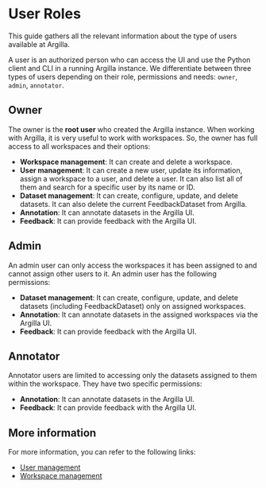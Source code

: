 # User Roles

This guide gathers all the relevant information about the type of users available at Argilla.

A user is an authorized person who can access the UI and use the Python client and CLI in a running Argilla instance. We differentiate between three types of users depending on their role, permissions and needs: `owner`, `admin`, `annotator`.

## Owner

The owner is the **root user** who created the Argilla instance. When working with Argilla, it is very useful to work with workspaces. So, the owner has full access to all workspaces and their options:

- **Workspace management**: It can create and delete a workspace.
- **User management**: It can create a new user, update its information, assign a workspace to a user, and delete a user. It can also list all of them and search for a specific user by its name or ID.
- **Dataset management**: It can create, configure, update, and delete datasets. It can also delete the current FeedbackDataset from Argilla.
- **Annotation**: It can annotate datasets in the Argilla UI.
- **Feedback**: It can provide feedback with the Argilla UI.


## Admin

An admin user can only access the workspaces it has been assigned to and cannot assign other users to it. An admin user has the following permissions:

- **Dataset management**: It can create, configure, update, and delete datasets (including FeedbackDataset) only on assigned workspaces.
- **Annotation**: It can annotate datasets in the assigned workspaces via the Argilla UI.
- **Feedback**: It can provide feedback with the Argilla UI.


## Annotator

Annotator users are limited to accessing only the datasets assigned to them within the workspace. They have two specific permissions:

- **Annotation**: It can annotate datasets in the Argilla UI.
- **Feedback**: It can provide feedback with the Argilla UI.


## More information

For more information, you can refer to the following links:

 - [User management](https://docs.argilla.io/en/latest/getting_started/installation/configurations/user_management.html)
 - [Workspace management](https://docs.argilla.io/en/latest/getting_started/installation/configurations/workspace_management.html)